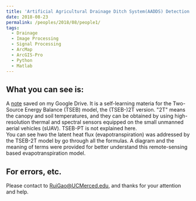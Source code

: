 ```yaml
---
title: 'Artificial Agricultural Drainage Ditch System(AADDS) Detection and Delination'
date: 2018-08-23
permalink: /peoples/2018/08/people1/
tags:
  - Drainage
  - Image Processing
  - Signal Processing
  - ArcMap
  - ArcGIS-Pro
  - Python
  - Matlab
---
```


What you can see is:
------
A [note](https://drive.google.com/file/d/1uOTeTV5BpLtSHfSRAwNmEfvFwldjtQsc/view?usp=drive_link) saved on my Google Drive. It is a self-learning materia for the Two-Source Energy Balance (TSEB) model, the (TSEB-)2T version. "2T" means the canopy and soil temperatures, and they can be obtained by using high-resolution thermal and spectral sensors equipped on the small unmanned aerial vehicles (sUAV). TSEB-PT is not explained here.<br>
You can see hwo the latent heat flux (evapotranspiration) was addressed by the TSEB-2T model by go through all the formulas. A diagram and the meaning of terms were provided for better understand this remote-sensing based evapotranspiration model.

For errors, etc.
------
Please contact to RuiGao@UCMerced.edu, and thanks for your attention and help.
